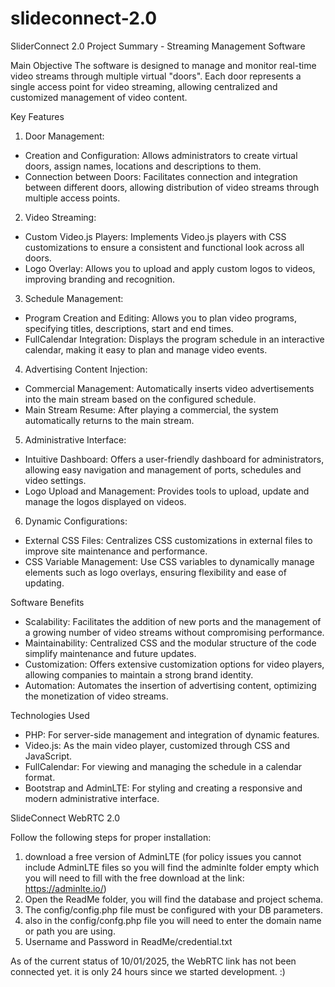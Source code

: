 # slideconnect-2.0

SliderConnect 2.0 Project Summary - Streaming Management Software

Main Objective
The software is designed to manage and monitor real-time video streams through multiple virtual "doors". Each door represents a single access point for video streaming, allowing centralized and customized management of video content.

Key Features

1. Door Management:
- Creation and Configuration: Allows administrators to create virtual doors, assign names, locations and descriptions to them.
- Connection between Doors: Facilitates connection and integration between different doors, allowing distribution of video streams through multiple access points.

2. Video Streaming:
- Custom Video.js Players: Implements Video.js players with CSS customizations to ensure a consistent and functional look across all doors.
- Logo Overlay: Allows you to upload and apply custom logos to videos, improving branding and recognition.

3. Schedule Management:
- Program Creation and Editing: Allows you to plan video programs, specifying titles, descriptions, start and end times.
- FullCalendar Integration: Displays the program schedule in an interactive calendar, making it easy to plan and manage video events.

4. Advertising Content Injection:
- Commercial Management: Automatically inserts video advertisements into the main stream based on the configured schedule.
- Main Stream Resume: After playing a commercial, the system automatically returns to the main stream.

5. Administrative Interface:
- Intuitive Dashboard: Offers a user-friendly dashboard for administrators, allowing easy navigation and management of ports, schedules and video settings.
- Logo Upload and Management: Provides tools to upload, update and manage the logos displayed on videos.

6. Dynamic Configurations:
- External CSS Files: Centralizes CSS customizations in external files to improve site maintenance and performance.
- CSS Variable Management: Use CSS variables to dynamically manage elements such as logo overlays, ensuring flexibility and ease of updating.

Software Benefits

- Scalability: Facilitates the addition of new ports and the management of a growing number of video streams without compromising performance.
- Maintainability: Centralized CSS and the modular structure of the code simplify maintenance and future updates.
- Customization: Offers extensive customization options for video players, allowing companies to maintain a strong brand identity.
- Automation: Automates the insertion of advertising content, optimizing the monetization of video streams.

Technologies Used

- PHP: For server-side management and integration of dynamic features.
- Video.js: As the main video player, customized through CSS and JavaScript.
- FullCalendar: For viewing and managing the schedule in a calendar format.
- Bootstrap and AdminLTE: For styling and creating a responsive and modern administrative interface.


SlideConnect WebRTC 2.0

Follow the following steps for proper installation:

1) download a free version of AdminLTE (for policy issues you cannot include AdminLTE files so you will find the adminlte folder empty which you will need to fill with the free download at the link: https://adminlte.io/)
2) Open the ReadMe folder, you will find the database and project schema.
3) The config/config.php file must be configured with your DB parameters.
4) also in the config/confg.php file you will need to enter the domain name or path you are using.
5) Username and Password in ReadMe/credential.txt

As of the current status of 10/01/2025, the WebRTC link has not been connected yet. it is only 24 hours since we started development. :)
